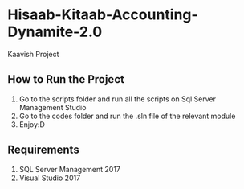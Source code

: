 # Hisaab-Kitaab-Accounting-Dynamite-2.0
Kaavish Project 

## How to Run the Project

1. Go to the scripts folder and run all the scripts on Sql Server Management Studio 
2. Go to the codes folder and run the .sln file of the relevant module
3. Enjoy:D


## Requirements 

1) SQL Server Management 2017
2) Visual Studio 2017
